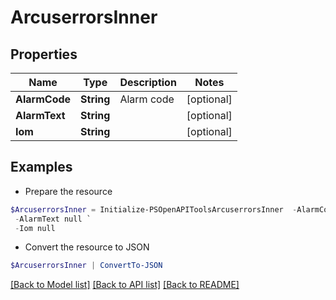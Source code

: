 # ArcuserrorsInner
## Properties

Name | Type | Description | Notes
------------ | ------------- | ------------- | -------------
**AlarmCode** | **String** | Alarm code | [optional] 
**AlarmText** | **String** |  | [optional] 
**Iom** | **String** |  | [optional] 

## Examples

- Prepare the resource
```powershell
$ArcuserrorsInner = Initialize-PSOpenAPIToolsArcuserrorsInner  -AlarmCode null `
 -AlarmText null `
 -Iom null
```

- Convert the resource to JSON
```powershell
$ArcuserrorsInner | ConvertTo-JSON
```

[[Back to Model list]](../README.md#documentation-for-models) [[Back to API list]](../README.md#documentation-for-api-endpoints) [[Back to README]](../README.md)

